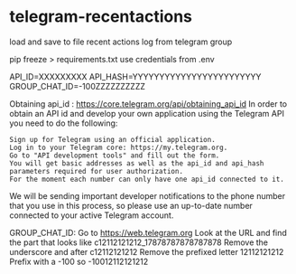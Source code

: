 # telegram-recentactions
load and save to file recent actions log from telegram group

pip freeze > requirements.txt
use credentials from .env

API_ID=XXXXXXXXX
API_HASH=YYYYYYYYYYYYYYYYYYYYYYYY
GROUP_CHAT_ID=-100ZZZZZZZZZZ

Obtaining api_id : https://core.telegram.org/api/obtaining_api_id
In order to obtain an API id and develop your own application using the Telegram API you need to do the following:

    Sign up for Telegram using an official application.
    Log in to your Telegram core: https://my.telegram.org.
    Go to "API development tools" and fill out the form.
    You will get basic addresses as well as the api_id and api_hash parameters required for user authorization.
    For the moment each number can only have one api_id connected to it.

We will be sending important developer notifications to the phone number that you use in this process, so please use an up-to-date number connected to your active Telegram account.

GROUP_CHAT_ID: Go to https://web.telegram.org
Look at the URL and find the part that looks like c12112121212_17878787878787878
Remove the underscore and after c12112121212
Remove the prefixed letter 12112121212
Prefix with a -100 so -10012112121212
